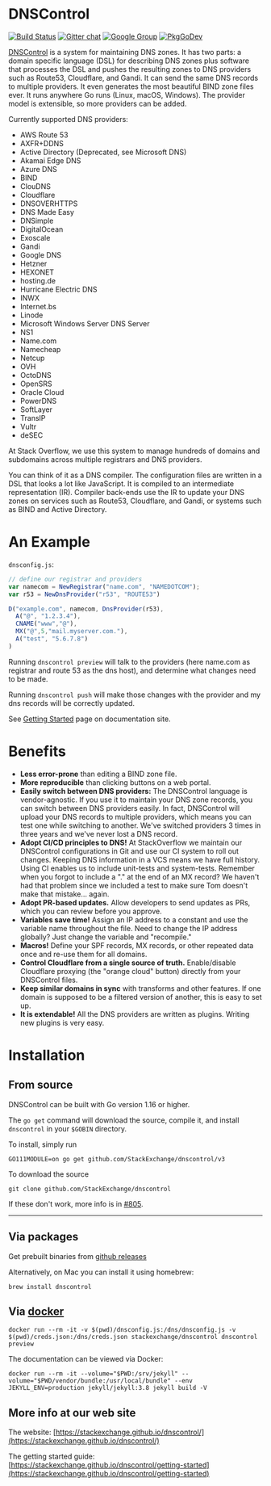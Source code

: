 # DNSControl

[![Build Status](https://github.com/StackExchange/dnscontrol/workflows/build/badge.svg)](https://github.com/StackExchange/dnscontrol/actions?query=workflow%3Abuild+branch%3Amaster)
[![Gitter chat](https://badges.gitter.im/dnscontrol/Lobby.png)](https://gitter.im/dnscontrol/Lobby)
[![Google Group](https://img.shields.io/badge/google%20group-chat-green.svg)](https://groups.google.com/forum/#!forum/dnscontrol-discuss)
[![PkgGoDev](https://pkg.go.dev/badge/github.com/StackExchange/dnscontrol)](https://pkg.go.dev/github.com/StackExchange/dnscontrol)

[DNSControl](https://stackexchange.github.io/dnscontrol/) is a system
for maintaining DNS zones.  It has two parts:
a domain specific language (DSL) for describing DNS zones plus
software that processes the DSL and pushes the resulting zones to
DNS providers such as Route53, Cloudflare, and Gandi.  It can send
the same DNS records to multiple providers.  It even generates
the most beautiful BIND zone files ever.  It runs anywhere Go runs (Linux, macOS,
Windows). The provider model is extensible, so more providers can be added.

Currently supported DNS providers:
 - AWS Route 53
 - AXFR+DDNS
 - Active Directory (Deprecated, see Microsoft DNS)
 - Akamai Edge DNS
 - Azure DNS
 - BIND
 - ClouDNS
 - Cloudflare
 - DNSOVERHTTPS
 - DNS Made Easy
 - DNSimple
 - DigitalOcean
 - Exoscale
 - Gandi
 - Google DNS
 - Hetzner
 - HEXONET
 - hosting.de
 - Hurricane Electric DNS
 - INWX
 - Internet.bs
 - Linode
 - Microsoft Windows Server DNS Server
 - NS1
 - Name.com
 - Namecheap
 - Netcup
 - OVH
 - OctoDNS
 - OpenSRS
 - Oracle Cloud
 - PowerDNS
 - SoftLayer
 - TransIP
 - Vultr
 - deSEC

At Stack Overflow, we use this system to manage hundreds of domains
and subdomains across multiple registrars and DNS providers.

You can think of it as a DNS compiler.  The configuration files are
written in a DSL that looks a lot like JavaScript.  It is compiled
to an intermediate representation (IR).  Compiler back-ends use the
IR to update your DNS zones on services such as Route53, Cloudflare,
and Gandi, or systems such as BIND and Active Directory.

# An Example

`dnsconfig.js`:

```js
// define our registrar and providers
var namecom = NewRegistrar("name.com", "NAMEDOTCOM");
var r53 = NewDnsProvider("r53", "ROUTE53")

D("example.com", namecom, DnsProvider(r53),
  A("@", "1.2.3.4"),
  CNAME("www","@"),
  MX("@",5,"mail.myserver.com."),
  A("test", "5.6.7.8")
)
```

Running `dnscontrol preview` will talk to the providers (here name.com as registrar and route 53 as the dns host), and determine what changes need to be made.

Running `dnscontrol push` will make those changes with the provider and my dns records will be correctly updated.

See [Getting Started](https://stackexchange.github.io/dnscontrol/getting-started) page on documentation site.

# Benefits

* **Less error-prone** than editing a BIND zone file.
* **More reproducible**  than clicking buttons on a web portal.
* **Easily switch between DNS providers:**  The DNSControl language is
  vendor-agnostic.  If you use it to maintain your DNS zone records,
  you can switch between DNS providers easily. In fact, DNSControl
  will upload your DNS records to multiple providers, which means you
  can test one while switching to another. We've switched providers 3
  times in three years and we've never lost a DNS record.
* **Adopt CI/CD principles to DNS!**  At StackOverflow we maintain our
  DNSControl configurations in Git and use our CI system to roll out
  changes.  Keeping DNS information in a VCS means we have full
  history.  Using CI enables us to include unit-tests and
  system-tests.  Remember when you forgot to include a "." at the end
  of an MX record?  We haven't had that problem since we included a
  test to make sure Tom doesn't make that mistake... again.
* **Adopt PR-based updates.**  Allow developers to send updates as PRs,
  which you can review before you approve.
* **Variables save time!**  Assign an IP address to a constant and use the
  variable name throughout the file. Need to change the IP address
  globally? Just change the variable and "recompile."
* **Macros!**  Define your SPF records, MX records, or other repeated data
  once and re-use them for all domains.
* **Control Cloudflare from a single source of truth.**  Enable/disable
  Cloudflare proxying (the "orange cloud" button) directly from your
  DNSControl files.
* **Keep similar domains in sync** with transforms and other features.  If
  one domain is supposed to be a filtered version of another, this is
  easy to set up.
* **It is extendable!**  All the DNS providers are written as plugins.
  Writing new plugins is very easy.

# Installation

## From source

DNSControl can be built with Go version 1.16 or higher.

The `go get` command will download the source, compile it, and
install `dnscontrol` in your `$GOBIN` directory.

To install, simply run

    GO111MODULE=on go get github.com/StackExchange/dnscontrol/v3

To download the source

    git clone github.com/StackExchange/dnscontrol

If these don't work, more info is in [#805](https://github.com/StackExchange/dnscontrol/issues/805).

---


## Via packages

Get prebuilt binaries from [github releases](https://github.com/StackExchange/dnscontrol/releases/latest)

Alternatively, on Mac you can install it using homebrew:

`brew install dnscontrol`

## Via [docker](https://hub.docker.com/r/stackexchange/dnscontrol/)

```
docker run --rm -it -v $(pwd)/dnsconfig.js:/dns/dnsconfig.js -v $(pwd)/creds.json:/dns/creds.json stackexchange/dnscontrol dnscontrol preview
```

The documentation can be viewed via Docker:

```
docker run --rm -it --volume="$PWD:/srv/jekyll" --volume="$PWD/vendor/bundle:/usr/local/bundle" --env JEKYLL_ENV=production jekyll/jekyll:3.8 jekyll build -V
```


## More info at our web site

The website: [https://stackexchange.github.io/dnscontrol/](https://stackexchange.github.io/dnscontrol/)

The getting started guide: [https://stackexchange.github.io/dnscontrol/getting-started](https://stackexchange.github.io/dnscontrol/getting-started)
